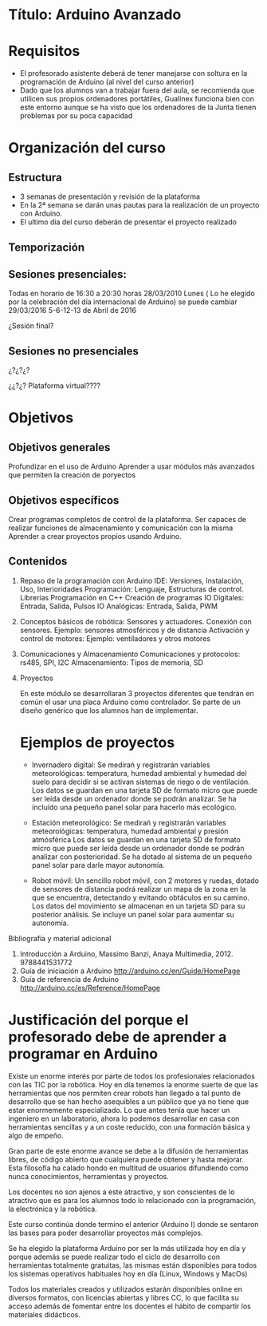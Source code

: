 
# Título: Arduino Avanzado

# Requisitos

* El profesorado asistente deberá de tener manejarse con soltura en la programación de Arduino (al nivel del curso anterior)
* Dado que los alumnos van a trabajar fuera del aula, se recomienda que utilicen sus propios ordenadores portátiles, Gualinex funciona bien con este entorno aunque se ha visto que los ordenadores de la Junta tienen problemas por su poca capacidad 

# Organización del curso 

## Estructura

* 3 semanas de presentación y revisión de la plataforma
* En la 2ª semana se darán unas pautas para la realización de un proyecto con Arduino.
* El ultimo día del curso deberán de presentar el proyecto realizado

## Temporización

## Sesiones presenciales:

Todas en horario de 16:30 a 20:30 horas
28/03/2010 Lunes ( Lo he elegido por la celebración del día internacional de Arduino) se puede cambiar 
29/03/2016
5-6-12-13 de  Abril de 2016

¿Sesión final?

## Sesiones no presenciales 

¿?¿?¿?


¿¿?¿? Plataforma virtual????


# Objetivos

## Objetivos generales
Profundizar en el uso de Arduino 
Aprender a usar módulos más avanzados que permiten la creación de poryectos 


## Objetivos específicos
Crear programas completos de control de la plataforma.
Ser capaces de realizar funciones de almacenamiento y comunicación con la misma
Aprender a crear proyectos propios usando Arduino. 


## Contenidos

1. Repaso de la programación con  Arduino
	IDE: Versiones, Instalación, Uso, Interioridades
	Programación: Lenguaje, Estructuras de control. Librerías
	Programación en C++
	Creación de programas
	IO Digitales: Entrada, Salida, Pulsos
	IO Analógicas: Entrada, Salida, PWM

2. Conceptos básicos de robótica: Sensores y actuadores.
	Conexión con sensores. Ejemplo: sensores atmosféricos y de distancia
	Activación y control de motores: Ejemplo: ventiladores y otros motores

3. Comunicaciones y Almacenamiento
	Comunicaciones  y protocolos: rs485, SPI, I2C
	Almacenamiento: Tipos de memoria, SD

4. Proyectos

	En este módulo se desarrollaran 3 proyectos diferentes que tendrán en común el usar una placa Arduino como controlador.  Se parte de un diseño genérico que los alumnos han de implementar.

	# Ejemplos de proyectos

	* Invernadero digital: Se medirań y registrarán variables meteorológicas: temperatura, humedad ambiental y humedad del suelo para decidir si se activan sistemas de riego o de ventilación. Los datos se guardan en una tarjeta SD de formato micro que puede ser leída desde un ordenador donde se podrán analizar. Se ha incluído una pequeño panel solar para hacerlo más ecológico.

	* Estación meteorológico: Se medirań y registrarán variables meteorológicas: temperatura, humedad ambiental y presión atmósférica  Los datos se guardan en una tarjeta SD de formato micro que puede ser leída desde un ordenador donde se podrán analizar con posterioridad. Se ha dotado al sistema de un pequeño panel solar para darle mayor autonomía.

	* Robot móvil: Un sencillo robot móvil, con 2 motores y ruedas, dotado de sensores de distancia podrá realizar un mapa de la zona en la que se encuentra, detectando y evitando obtáculos en su camino. Los datos del movimiento se almacenan en un tarjeta SD para su posterior análisis. Se incluye un panel solar para aumentar su autonomía.

Bibliografía y material adicional
1. Introducción a Arduino, Massimo Banzi, Anaya Multimedia, 2012. 9788441531772
2. Guía de iniciación a Arduino http://arduino.cc/en/Guide/HomePage
3. Guía de referencia de Arduino http://arduino.cc/es/Reference/HomePage 


# Justificación del porque el profesorado debe de aprender a programar en Arduino

Existe un enorme interés por parte de todos los profesionales relacionados con las TIC por la robótica. Hoy en día tenemos la enorme suerte de que las herramientas que nos permiten crear robots han llegado a tal punto de desarrollo que se han hecho asequibles a un público que ya no tiene que estar enormemente especializado. Lo que antes tenía que hacer un ingeniero en un laboratorio, ahora lo podemos desarrollar en casa con herramientas sencillas y a un coste reducido, con una formación básica y algo de empeño.

Gran parte de este enorme avance se debe a la difusión de herramientas libres, de código abierto que cualquiera puede obtener y hasta mejorar. Esta filosofía ha calado hondo en multitud de usuarios difundiendo como nunca conocimientos, herramientas y proyectos. 

Los docentes no son ajenos a este atractivo, y son conscientes de lo atractivo que es para los alumnos todo lo relacionado con la programación, la electrónica y la robótica.

Este curso continúa donde termino el anterior (Arduino I) donde se sentaron las bases para poder desarrollar proyectos más complejos.

Se ha elegido la plataforma Arduino por ser la más utilizada hoy en día y porque además se puede realizar todo el ciclo de desarrollo con herramientas totalmente gratuitas, las mismas están disponibles para todos los sistemas operativos habituales hoy en día (Linux, Windows y MacOs)

Todos los materiales creados y utilizados estarán disponibles online en diversos formatos, con licencias abiertas y libres CC, lo que facilita su acceso además de fomentar entre los docentes el hábito de compartir los materiales didácticos. 